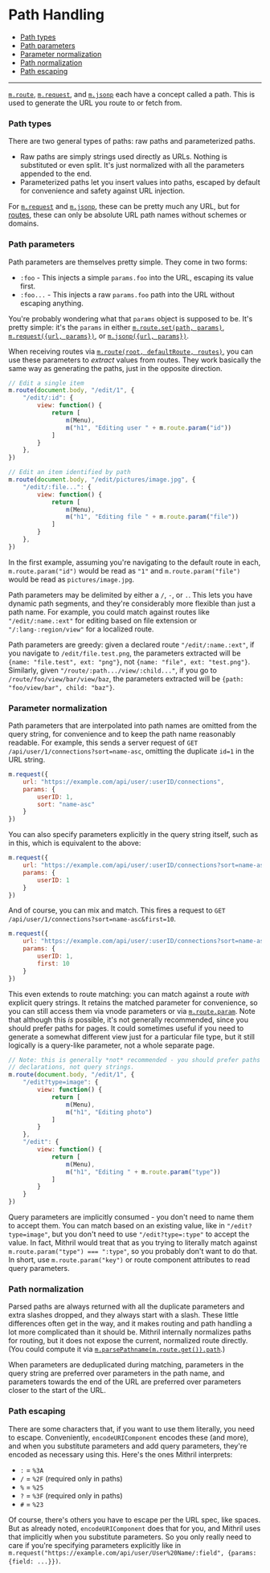 # Path Handling

- [Path types](#path-types)
- [Path parameters](#path-parameters)
- [Parameter normalization](#parameter-normalization)
- [Path normalization](#path-normalization)
- [Path escaping](#path-escaping)

-----

[`m.route`](route.md), [`m.request`](request.md), and [`m.jsonp`](jsonp.md) each have a concept called a path. This is used to generate the URL you route to or fetch from.

### Path types

There are two general types of paths: raw paths and parameterized paths.

- Raw paths are simply strings used directly as URLs. Nothing is substituted or even split. It's just normalized with all the parameters appended to the end.
- Parameterized paths let you insert values into paths, escaped by default for convenience and safety against URL injection.

For [`m.request`](request.md) and [`m.jsonp`](jsonp.md), these can be pretty much any URL, but for [routes](route.md), these can only be absolute URL path names without schemes or domains.

### Path parameters

Path parameters are themselves pretty simple. They come in two forms:

- `:foo` - This injects a simple `params.foo` into the URL, escaping its value first.
- `:foo...` - This injects a raw `params.foo` path into the URL without escaping anything.

You're probably wondering what that `params` object is supposed to be. It's pretty simple: it's the `params` in either [`m.route.set(path, params)`](route.md#mrouteset), [`m.request({url, params})`](request.md#signature), or [`m.jsonp({url, params})`](jsonp.md#signature).

When receiving routes via [`m.route(root, defaultRoute, routes)`](route.md#signature), you can use these parameters to *extract* values from routes. They work basically the same way as generating the paths, just in the opposite direction.

```javascript
// Edit a single item
m.route(document.body, "/edit/1", {
	"/edit/:id": {
    	view: function() {
    		return [
    			m(Menu),
    			m("h1", "Editing user " + m.route.param("id"))
    		]
    	}
    },
})

// Edit an item identified by path
m.route(document.body, "/edit/pictures/image.jpg", {
	"/edit/:file...": {
    	view: function() {
    		return [
    			m(Menu),
    			m("h1", "Editing file " + m.route.param("file"))
    		]
    	}
    },
})
```

In the first example, assuming you're navigating to the default route in each, `m.route.param("id")` would be read as `"1"` and `m.route.param("file")` would be read as `pictures/image.jpg`.

Path parameters may be delimited by either a `/`, `-`, or `.`. This lets you have dynamic path segments, and they're considerably more flexible than just a path name. For example, you could match against routes like `"/edit/:name.:ext"` for editing based on file extension or `"/:lang-:region/view"` for a localized route.

Path parameters are greedy: given a declared route `"/edit/:name.:ext"`, if you navigate to `/edit/file.test.png`, the parameters extracted will be `{name: "file.test", ext: "png"}`, not `{name: "file", ext: "test.png"}`. Similarly, given `"/route/:path.../view/:child..."`, if you go to `/route/foo/view/bar/view/baz`, the parameters extracted will be `{path: "foo/view/bar", child: "baz"}`.

### Parameter normalization

Path parameters that are interpolated into path names are omitted from the query string, for convenience and to keep the path name reasonably readable. For example, this sends a server request of `GET /api/user/1/connections?sort=name-asc`, omitting the duplicate `id=1` in the URL string.

```javascript
m.request({
    url: "https://example.com/api/user/:userID/connections",
    params: {
        userID: 1,
        sort: "name-asc"
    }
})
```

You can also specify parameters explicitly in the query string itself, such as in this, which is equivalent to the above:

```javascript
m.request({
    url: "https://example.com/api/user/:userID/connections?sort=name-asc",
    params: {
        userID: 1
    }
})
```

And of course, you can mix and match. This fires a request to `GET /api/user/1/connections?sort=name-asc&first=10`.

```javascript
m.request({
    url: "https://example.com/api/user/:userID/connections?sort=name-asc",
    params: {
        userID: 1,
        first: 10
    }
})
```

This even extends to route matching: you can match against a route *with* explicit query strings. It retains the matched parameter for convenience, so you can still access them via vnode parameters or via [`m.route.param`](route.md#mrouteparam). Note that although this *is* possible, it's not generally recommended, since you should prefer paths for pages. It could sometimes useful if you need to generate a somewhat different view just for a particular file type, but it still logically is a query-like parameter, not a whole separate page.

```javascript
// Note: this is generally *not* recommended - you should prefer paths for route
// declarations, not query strings.
m.route(document.body, "/edit/1", {
	"/edit?type=image": {
    	view: function() {
    		return [
    			m(Menu),
    			m("h1", "Editing photo")
    		]
    	}
    },
    "/edit": {
        view: function() {
    		return [
    			m(Menu),
    			m("h1", "Editing " + m.route.param("type"))
    		]
    	}
    }
})
```

Query parameters are implicitly consumed - you don't need to name them to accept them. You can match based on an existing value, like in `"/edit?type=image"`, but you don't need to use `"/edit?type=:type"` to accept the value. In fact, Mithril would treat that as you trying to literally match against `m.route.param("type") === ":type"`, so you probably don't want to do that. In short, use `m.route.param("key")` or route component attributes to read query parameters.

### Path normalization

Parsed paths are always returned with all the duplicate parameters and extra slashes dropped, and they always start with a slash. These little differences often get in the way, and it makes routing and path handling a lot more complicated than it should be. Mithril internally normalizes paths for routing, but it does not expose the current, normalized route directly. (You could compute it via [`m.parsePathname(m.route.get()).path`](parsePathname.md).)

When parameters are deduplicated during matching, parameters in the query string are preferred over parameters in the path name, and parameters towards the end of the URL are preferred over parameters closer to the start of the URL.

### Path escaping

There are some characters that, if you want to use them literally, you need to escape. Conveniently, `encodeURIComponent` encodes these (and more), and when you substitute parameters and add query parameters, they're encoded as necessary using this. Here's the ones Mithril interprets:

- `:` = `%3A`
- `/` = `%2F` (required only in paths)
- `%` = `%25`
- `?` = `%3F` (required only in paths)
- `#` = `%23`

Of course, there's others you have to escape per the URL spec, like spaces. But as already noted, `encodeURIComponent` does that for you, and Mithril uses that implicitly when you substitute parameters. So you only really need to care if you're specifying parameters explicitly like in `m.request("https://example.com/api/user/User%20Name/:field", {params: {field: ...}})`.
